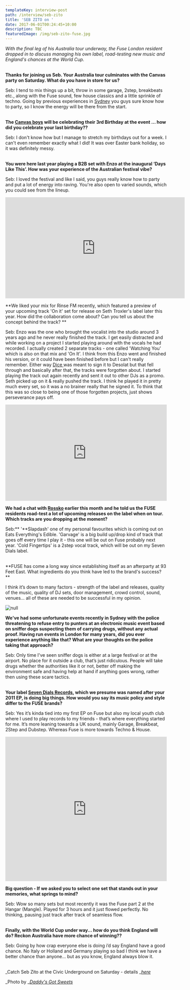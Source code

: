```yaml
---
templateKey: interview-post
path: /interview/seb-zito
title: 'SEB ZITO on '
date: 2017-06-01T00:24:45+10:00
description: TBC
featuredImage: /img/seb-zito-fuse.jpg
---
```

_With the final leg of his Australia tour underway, the Fuse London resident dropped in to discuss managing his own label, road-testing new music and England's chances at the World Cup._
 <br><br>

**Thanks for joining us Seb. Your Australia tour culminates with the Canvas party on Saturday. What do you have in store for us?**

Seb: I tend to mix things up a bit, throw in some garage, 2step, breakbeats etc., along with the Fuse sound, few house classics and a little sprinkle of techno. Going by previous experiences in [Sydney](https://www.ravereviewz.net/Events-Location/Sydney) you guys sure know how to party, so I know the energy will be there from the start.
<br><br>

**The **[**Canvas boys**](https://magazine.ravereviewz.net/interview/nathan-mitch)** will be celebrating their 3rd Birthday at the event ... how did you celebrate your last birthday??**

Seb: I don't know how but I manage to stretch my birthdays out for a week. I can't even remember exactly what I did! It was over Easter bank holiday, so it was definitely messy.
<br><br> 

**You were here last year playing a B2B set with Enzo at the inaugural ‘Days Like This’. How was your experience of the Australian festival vibe?**

Seb: I loved the festival and like I said, you guys really know how to party and put a lot of energy into raving. You're also open to varied sounds, which you could see from the lineup.

<iframe width="560" height="315" src="https://www.youtube.com/embed/-BbDiUMmTiE" frameborder="0" allow="autoplay; encrypted-media" allowfullscreen></iframe>

**We liked your mix for Rinse FM recently, which featured a preview of your upcoming track 'On it' set for release on Seth Troxler's label later this year. How did the collaboration come about? Can you tell us about the concept behind the track?  **

Seb: Enzo was the one who brought the vocalist into the studio around 3 years ago and he never really finished the track. I get easily distracted and while working on a project I started playing around with the vocals he had recorded. I actually created 2 separate tracks - one called 'Watching You' which is also on that mix and 'On It'. I think from this Enzo went and finished his version, or it could have been finished before but I can't really remember. Either way [Dice ](https://www.facebook.com/locodiceofc/)was meant to sign it to Desolat but that fell through and basically after that, the tracks were forgotten about. I started playing the track out again recently and sent it out to other DJs as a promo. Seth picked up on it & really pushed the track. I think he played it in pretty much every set, so it was a no brainer really that he signed it. To think that this was so close to being one of those forgotten projects, just shows perseverance pays off.

<iframe width="100%" height="300" scrolling="no" frameborder="no" allow="autoplay" src="https://w.soundcloud.com/player/?url=https%3A//api.soundcloud.com/tracks/455523630&color=%23ff5500&auto_play=false&hide_related=true&show_comments=false&show_user=true&show_reposts=false&show_teaser=false&visual=true"></iframe>

**We had a chat with **[**Rossko**](https://magazine.ravereviewz.net/interview/rossko)** earlier this month and he told us the FUSE residents road-test a lot of upcoming releases on the label when on tour.  Which tracks are you dropping at the moment?**

Seb:** '**Slapdash' one of my personal favourites which is coming out on Eats Everything's Edible. 'Garvage' is a big build up/drop kind of track that goes off every time I play it - this one will be out on Fuse probably next year. 'Cold Fingertips' is a 2step vocal track, which will be out on my Seven Dials label.
<br><br>

**FUSE has come a long way since establishing itself as an afterparty at 93 Feet East. What ingredients do you think have led to the brand's success?  **

I think it’s down to many factors - strength of the label and releases, quality of the music, quality of DJ sets, door management, crowd control, sound, venues... all of these are needed to be successful in my opinion.

![null](/img/seb-zito-dj.jpg)

**We've had some unfortunate events recently in Sydney with the police threatening to refuse entry to punters at an electronic music event based on sniffer dogs suspecting them of carrying drugs, without any actual proof. Having run events in London for many years, did you ever experience anything like that? What are your thoughts on the police taking that approach?**

Seb: Only time I've seen sniffer dogs is either at a large festival or at the airport. No place for it outside a club, that’s just ridiculous. People will take drugs whether the authorities like it or not, better off making the environment safe and having help at hand if anything goes wrong, rather then using these scare tactics.
<br><br>

**Your label **[**Seven Dials Records**](https://soundcloud.com/sevendialsrecords)**, which we presume was named after your 2011 EP, is doing big things. How would you say its music policy and style differ to the FUSE brands?**

Seb: Yes it’s kinda tied into my first EP on Fuse but also my local youth club where I used to play records to my friends - that’s where everything started for me. It’s more leaning towards a UK sound, mainly Garage, Breakbeat, 2Step and Dubstep. Whereas Fuse is more towards Techno & House.

<iframe width="100%" height="450" scrolling="no" frameborder="no" allow="autoplay" src="https://w.soundcloud.com/player/?url=https%3A//api.soundcloud.com/playlists/1397209&color=%23ff5500&auto_play=false&hide_related=true&show_comments=false&show_user=false&show_reposts=false&show_teaser=false"></iframe>

**Big question - If we asked you to select one set that stands out in your memories, what springs to mind?**

Seb: Wow so many sets but most recently it was the Fuse part 2 at the Hangar (Mangle). Played for 3 hours and it just flowed perfectly. No thinking, pausing just track after track of seamless flow.
<br><br> 

**Finally, with the World Cup under way... how do you think England will do? Reckon Australia have more chance of winning??**

Seb: Going by how crap everyone else is doing i’d say England have a good chance. No Italy or Holland and Germany playing so bad I think we have a better chance than anyone... but as you know, England always blow it.
<br><br>

_Catch Seb Zito at the Civic Underground on Saturday - details _[_here_](https://bit.ly/2l8VIaH)

_Photo by _[_Daddy's Got Sweets_](https://daddysgotsweets.carbonmade.com/contact)
